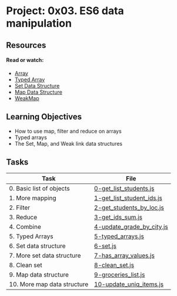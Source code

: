 # Project: 0x03. ES6 data manipulation

## Resources

#### Read or watch:

- [Array](https://intranet.alxswe.com/rltoken/bcXqK1IaIHtrZ45sv0RxsQ)
- [Typed Array](https://intranet.alxswe.com/rltoken/YZ5RtzAPTaWtF00MYbXuVw)
- [Set Data Structure](https://intranet.alxswe.com/rltoken/Ch8vq39y9QnlTMr8CymgEg)
- [Map Data Structure](https://intranet.alxswe.com/rltoken/W29MV3f8Ii4HmeJSALNIpw)
- [WeakMap](https://intranet.alxswe.com/rltoken/pSetFVFeIR660GPE0flPdg)

## Learning Objectives

- How to use map, filter and reduce on arrays
- Typed arrays
- The Set, Map, and Weak link data structures

## Tasks

| Task                        | File                                                     |
| --------------------------- | -------------------------------------------------------- |
| 0. Basic list of objects    | [0-get_list_students.js](./0-get_list_students.js)       |
| 1. More mapping             | [1-get_list_student_ids.js](./1-get_list_student_ids.js) |
| 2. Filter                   | [2-get_students_by_loc.js](./2-get_students_by_loc.js)   |
| 3. Reduce                   | [3-get_ids_sum.js](./3-get_ids_sum.js)                   |
| 4. Combine                  | [4-update_grade_by_city.js](./4-update_grade_by_city.js) |
| 5. Typed Arrays             | [5-typed_arrays.js](./5-typed_arrays.js)                 |
| 6. Set data structure       | [6-set.js](./6-set.js)                                   |
| 7. More set data structure  | [7-has_array_values.js](./7-has_array_values.js)         |
| 8. Clean set                | [8-clean_set.js](./8-clean_set.js)                       |
| 9. Map data structure       | [9-groceries_list.js](./9-groceries_list.js)             |
| 10. More map data structure | [10-update_uniq_items.js](./10-update_uniq_items.js)     |
